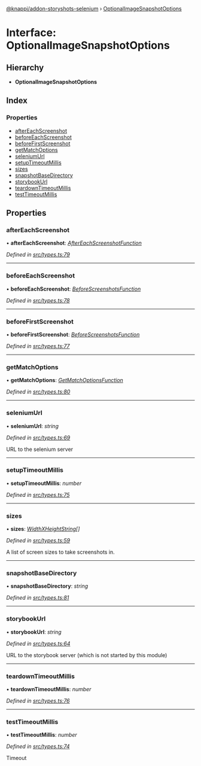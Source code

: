 [@knappi/addon-storyshots-selenium](../README.md) ›
[OptionalImageSnapshotOptions](optionalimagesnapshotoptions.md)

# Interface: OptionalImageSnapshotOptions

## Hierarchy

- **OptionalImageSnapshotOptions**

## Index

### Properties

- [afterEachScreenshot](optionalimagesnapshotoptions.md#aftereachscreenshot)
- [beforeEachScreenshot](optionalimagesnapshotoptions.md#beforeeachscreenshot)
- [beforeFirstScreenshot](optionalimagesnapshotoptions.md#beforefirstscreenshot)
- [getMatchOptions](optionalimagesnapshotoptions.md#getmatchoptions)
- [seleniumUrl](optionalimagesnapshotoptions.md#seleniumurl)
- [setupTimeoutMillis](optionalimagesnapshotoptions.md#setuptimeoutmillis)
- [sizes](optionalimagesnapshotoptions.md#sizes)
- [snapshotBaseDirectory](optionalimagesnapshotoptions.md#snapshotbasedirectory)
- [storybookUrl](optionalimagesnapshotoptions.md#storybookurl)
- [teardownTimeoutMillis](optionalimagesnapshotoptions.md#teardowntimeoutmillis)
- [testTimeoutMillis](optionalimagesnapshotoptions.md#testtimeoutmillis)

## Properties

### afterEachScreenshot

• **afterEachScreenshot**:
_[AfterEachScreenshotFunction](../README.md#aftereachscreenshotfunction)_

_Defined in
[src/types.ts:79](https://github.com/nknapp/addons-storyshots-selenium/blob/fbd4145/src/types.ts#L79)_

---

### beforeEachScreenshot

• **beforeEachScreenshot**:
_[BeforeScreenshotsFunction](../README.md#beforescreenshotsfunction)_

_Defined in
[src/types.ts:78](https://github.com/nknapp/addons-storyshots-selenium/blob/fbd4145/src/types.ts#L78)_

---

### beforeFirstScreenshot

• **beforeFirstScreenshot**:
_[BeforeScreenshotsFunction](../README.md#beforescreenshotsfunction)_

_Defined in
[src/types.ts:77](https://github.com/nknapp/addons-storyshots-selenium/blob/fbd4145/src/types.ts#L77)_

---

### getMatchOptions

• **getMatchOptions**:
_[GetMatchOptionsFunction](../README.md#getmatchoptionsfunction)_

_Defined in
[src/types.ts:80](https://github.com/nknapp/addons-storyshots-selenium/blob/fbd4145/src/types.ts#L80)_

---

### seleniumUrl

• **seleniumUrl**: _string_

_Defined in
[src/types.ts:69](https://github.com/nknapp/addons-storyshots-selenium/blob/fbd4145/src/types.ts#L69)_

URL to the selenium server

---

### setupTimeoutMillis

• **setupTimeoutMillis**: _number_

_Defined in
[src/types.ts:75](https://github.com/nknapp/addons-storyshots-selenium/blob/fbd4145/src/types.ts#L75)_

---

### sizes

• **sizes**: _[WidthXHeightString](../README.md#widthxheightstring)[]_

_Defined in
[src/types.ts:59](https://github.com/nknapp/addons-storyshots-selenium/blob/fbd4145/src/types.ts#L59)_

A list of screen sizes to take screenshots in.

---

### snapshotBaseDirectory

• **snapshotBaseDirectory**: _string_

_Defined in
[src/types.ts:81](https://github.com/nknapp/addons-storyshots-selenium/blob/fbd4145/src/types.ts#L81)_

---

### storybookUrl

• **storybookUrl**: _string_

_Defined in
[src/types.ts:64](https://github.com/nknapp/addons-storyshots-selenium/blob/fbd4145/src/types.ts#L64)_

URL to the storybook server (which is not started by this module)

---

### teardownTimeoutMillis

• **teardownTimeoutMillis**: _number_

_Defined in
[src/types.ts:76](https://github.com/nknapp/addons-storyshots-selenium/blob/fbd4145/src/types.ts#L76)_

---

### testTimeoutMillis

• **testTimeoutMillis**: _number_

_Defined in
[src/types.ts:74](https://github.com/nknapp/addons-storyshots-selenium/blob/fbd4145/src/types.ts#L74)_

Timeout
